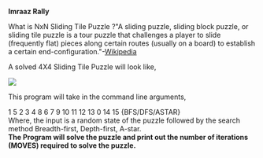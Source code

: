 **Imraaz Rally**  

What is NxN Sliding Tile Puzzle ?"A sliding puzzle, sliding block puzzle, or sliding tile puzzle is a tour puzzle that challenges a player to slide (frequently flat) pieces along certain routes (usually on a board) to establish a certain end-configuration."-[Wikipedia](http://en.wikipedia.org/wiki/Sliding_puzzle)  

A solved 4X4 Sliding Tile Puzzle will look like,  

![](\solved.png)  

This program will take in the command line arguments,  

1 5 2 3 4 8 6 7 9 10 11 12 13 0 14 15 {BFS/DFS/ASTAR}  
Where, the input is a random state of the puzzle followed by the search method Breadth-first, Depth-first, A-star.  
**The Program will solve the puzzle and print out the number of iterations (MOVES) required to solve the puzzle.**